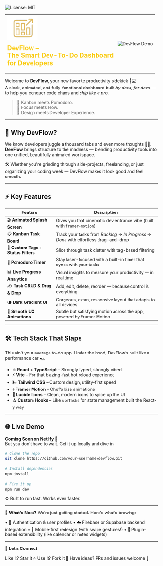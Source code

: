 ![License: MIT](https://img.shields.io/badge/License-MIT-yellow.svg)


<div align="center">
  <table>
    <tr>
      <td align="left" style="vertical-align: middle;">
        <img src="https://raw.githubusercontent.com/Piyush64-bit/DevFlow---NextGen-TO-Do-List/main/public/Logo.png" alt="DevFlow Logo" width="100" />
        <h2 style="color: #facc15; margin-top: 10px;">DevFlow –<br/>The Smart Dev-To-Do Dashboard<br/>for Developers</h2>
      </td>
      <td align="right">
        <img src="https://raw.githubusercontent.com/Piyush64-bit/DevFlow---NextGen-TO-Do-List/main/public/chrome_Mx4ovyoP9k.gif" alt="DevFlow Demo" width="400" />
      </td>
    </tr>
  </table>
</div>

Welcome to **DevFlow**, your new favorite productivity sidekick 🧠💻  
A sleek, animated, and fully-functional dashboard built *by devs, for devs* — to help you conquer code chaos and *ship like a pro.*

> 🧩 Kanban meets Pomodoro.  
> 🎯 Focus meets Flow.  
> 🌈 Design meets Developer Experience.

---

## 🌟 Why DevFlow?

We know developers juggle a thousand tabs and even more thoughts 🧃💭.  
**DevFlow** brings structure to the madness — blending productivity tools into one unified, beautifully animated workspace.

🛠️ Whether you're grinding through side-projects, freelancing, or just organizing your coding week — DevFlow makes it look good and feel smooth.

---

## ⚡ Key Features

| Feature | Description |
|--------|-------------|
| 🎬 **Animated Splash Screen** | Gives you that cinematic dev entrance vibe (built with `framer-motion`) |
| 📋 **Kanban Task Board** | Track your tasks from *Backlog → In Progress → Done* with effortless drag-and-drop |
| 🔖 **Custom Tags + Status Filters** | Slice through task clutter with tag-based filtering |
| 🍅 **Pomodoro Timer** | Stay laser-focused with a built-in timer that syncs with your tasks |
| 📊 **Live Progress Analytics** | Visual insights to measure your productivity — in real time |
| ✍️ **Task CRUD & Drag & Drop** | Add, edit, delete, reorder — because control is everything |
| 🌘 **Dark Gradient UI** | Gorgeous, clean, responsive layout that adapts to all devices |
| 🎨 **Smooth UX Animations** | Subtle but satisfying motion across the app, powered by Framer Motion |

---

## 🛠️ Tech Stack That Slaps

This ain’t your average to-do app. Under the hood, DevFlow’s built like a performance car 🏎️

- ⚛️ **React + TypeScript** – Strongly typed, strongly vibed
- ⚡ **Vite** – For that blazing-fast hot reload experience
- 🌬️ **Tailwind CSS** – Custom design, utility-first speed
- 🌀 **Framer Motion** – Chef’s kiss animations
- 🧩 **Lucide Icons** – Clean, modern icons to spice up the UI
- 🪝 **Custom Hooks** – Like `useTasks` for state management built the React-y way

---

## 🌐 Live Demo

**Coming Soon on Netlify 🚧**  
But you don’t have to wait. Get it up locally and dive in:

```bash
# Clone the repo
git clone https://github.com/your-username/devflow.git

# Install dependencies
npm install

# Fire it up
npm run dev

```
⚙️ Built to run fast. Works even faster.

---
 
**🧠 What’s Next?**
We’re just getting started. Here's what’s brewing:

• 🔐 Authentication & user profiles
• ☁️ Firebase or Supabase backend integration
• 📱 Mobile-first redesign (with swipe gestures!)
• 🧩 Plugin-based extensibility (like calendar or notes widgets)

---

**🙌 Let’s Connect**

Like it? Star it ⭐
Use it? Fork it 🍴
Have ideas? PRs and issues welcome 🚀

